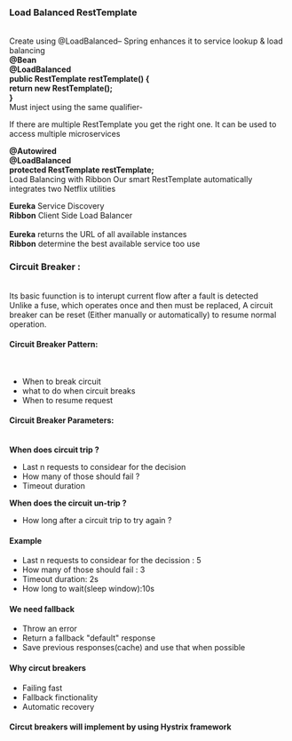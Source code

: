 <h3>Load Balanced RestTemplate</h3></br>
Create using @LoadBalanced– Spring enhances it to service lookup & load balancing</br>
<b>
 @Bean</br>
 @LoadBalanced</br>
 public RestTemplate restTemplate() {</br>
  return new RestTemplate();</br>
 }
 </b></br>
 Must inject using the same qualifier-

If there are multiple RestTemplate you get the right one.
It can be used to access multiple microservices

<b>
@Autowired</br>
@LoadBalanced</br>
protected RestTemplate restTemplate;
</b></br>
Load Balancing with Ribbon
Our smart RestTemplate automatically integrates two Netflix utilities

<b>Eureka</b> Service Discovery</br>
<b>Ribbon</b> Client Side Load Balancer
</br>  
<b>Eureka</b> returns the URL of all available instances</br>
<b>Ribbon</b> determine the best available service too use</br>

<h3>Circuit Breaker :</h3></br>
Its basic fuunction is to interupt current flow after a fault is detected</br>
Unlike a fuse, which operates once and then must be replaced, A circuit breaker can be reset (Either manually or automatically) to resume normal operation.
<h4>Circuit Breaker Pattern:</h4></br>
<ul>
  <li>When to break circuit</li>
  <li>what to do when circuit breaks</li>
  <li>When to resume request</li>
</ul>
<h4>Circuit Breaker Parameters:</h4></br>
<b>When does circuit trip ?</b>
<ul>
  <li>Last n requests to considear for the decision</li>
  <li>How many of those should fail ?</li>
  <li>Timeout duration</li>
</ul>
<b>When does the circuit un-trip ?</b>
<ul>
<li>How long after a circuit trip to try again ?</li>
</ul>
<h4>Example</h4>
<ul>
  <li>Last n requests to considear for the decission : 5</li>
  <li>How many of those should fail : 3</li>
  <li>Timeout duration: 2s</li>
  <li>How long to wait(sleep window):10s</li>
</ul>
<h4>We need fallback</h4>
<ul>
  <li>Throw an error</li>
  <li>Return a fallback "default" response</li>
  <li>Save previous responses(cache) and use that when possible</li>
</ul>
<h4>Why circut breakers</h4>
<ul>
  <li>Failing fast</li>
  <li>Fallback finctionality</li>
  <li>Automatic recovery</li>
</ul>
<h4>Circut breakers will implement by using Hystrix framework</h4>

